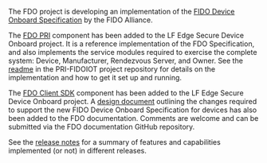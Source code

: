 The FDO project is developing an implementation of the [FIDO Device Onboard Specification](https://fidoalliance.org/specs/FDO/fido-device-onboard-v1.0-ps-20210323/) by the FIDO Alliance.

The [FDO PRI](https://github.com/secure-device-onboard/pri-fidoiot) component has been added to the LF Edge Secure Device Onboard project. It is a reference implementation of the FDO Specification, and also implements the service modules required to exercise the complete system: Device, Manufacturer, Rendezvous Server, and Owner. See the [readme](https://github.com/secure-device-onboard/pri-fidoiot/blob/master/README.md) in the PRI-FIDOIOT project repository for details on the implementation and how to get it set up and running.

The [FDO Client SDK](https://github.com/secure-device-onboard/client-sdk-fidoiot) component has been added to the LF Edge Secure Device Onboard project. A [design document](fdo-client-sdk-design.md) outlining the changes required to support the new FIDO Device Onboard Specification for devices has also been added to the FDO documentation. Comments are welcome and can be submitted via the FDO documentation GitHub repository.

See the [release notes](https://github.com/secure-device-onboard/release-fidoiot/releases) for a summary of features and capabilities implemented (or not) in different releases.
